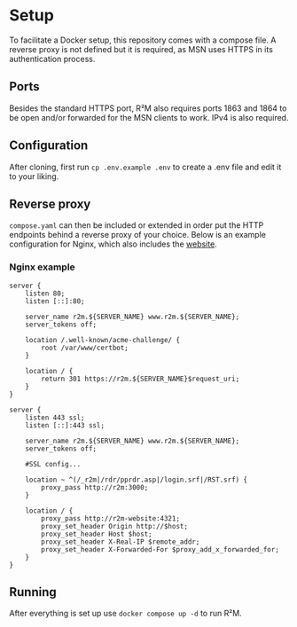 # Setup
To facilitate a Docker setup, this repository comes with a compose file. A reverse proxy is not defined but it is required,
as MSN uses HTTPS in its authentication process.

## Ports
Besides the standard HTTPS port, R²M also requires ports 1863 and 1864 to be open and/or forwarded for the MSN clients to work. IPv4 is also required.

## Configuration
After cloning, first run `cp .env.example .env` to create a .env file and edit it to your liking.

## Reverse proxy
`compose.yaml` can then be included or extended in order put the HTTP endpoints behind a reverse proxy of your choice.
Below is an example configuration for Nginx, which also includes the [website](https://github.com/campos02/r2m-website).

### Nginx example
```
server {
    listen 80;
    listen [::]:80;

    server_name r2m.${SERVER_NAME} www.r2m.${SERVER_NAME};
    server_tokens off;

    location /.well-known/acme-challenge/ {
        root /var/www/certbot;
    }

    location / {
        return 301 https://r2m.${SERVER_NAME}$request_uri;
    }
}

server {
    listen 443 ssl;
    listen [::]:443 ssl;

    server_name r2m.${SERVER_NAME} www.r2m.${SERVER_NAME};
    server_tokens off;

    #SSL config...

    location ~ ^(/_r2m|/rdr/pprdr.asp|/login.srf|/RST.srf) {
        proxy_pass http://r2m:3000;
    }

    location / {
        proxy_pass http://r2m-website:4321;
        proxy_set_header Origin http://$host;
        proxy_set_header Host $host;
        proxy_set_header X-Real-IP $remote_addr;
        proxy_set_header X-Forwarded-For $proxy_add_x_forwarded_for;
    }
}
```

## Running
After everything is set up use `docker compose up -d` to run R²M.